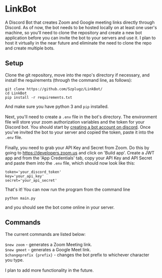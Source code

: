 # LinkBot

A Discord Bot that creates Zoom and Google meeting links directly through Discord. As of now, the bot needs to be hosted locally on at least one user's machine, so you'll need to clone the repository and create a new bot application before you can invite the bot to your servers and use it. I plan to host it virtually in the near future and eliminate the need to clone the repo and create multiple bots.

## Setup

Clone the git repository, move into the repo's directory if necessary, and install the requirements (through the command line, as follows):
```shell
git clone https://github.com/Szplugz/LinkBot/
cd LinkBot
pip install -r requirements.txt
```
And make sure you have python 3 and ```pip``` installed.  
\
Next, you'll need to create a ```.env``` file in the bot's directory. The environment file will store your zoom authorization variables and the token for your Discord bot. You should start by [creating a bot account on discord](https://discordpy.readthedocs.io/en/latest/discord.html). Once you've invited the bot to your server and copied the token, paste it into the ```.env``` file.  
\
Finally, you need to grab your API Key and Secret from Zoom. Do this by going to https://developers.zoom.us and click on 'Build app'. Create a JWT app and from the 'App Credentials' tab, copy your API Key and API Secret and paste them into the ```.env``` file, which should now look like this:
```
token='your_discord_token'
key='your_api_key'
secret='your_api_secret'
```  
That's it! You can now run the program from the command line
```shell
python main.py
```
and you should see the bot come online in your server.

## Commands

The current commands are listed below:  
\
```$new zoom``` - generates a Zoom Meeting link.\
```$new gmeet``` - generates a Google Meet link.\
```$changeprefix {prefix}``` - changes the bot prefix to whichever character you type.  
\
I plan to add more functionality in the future.

